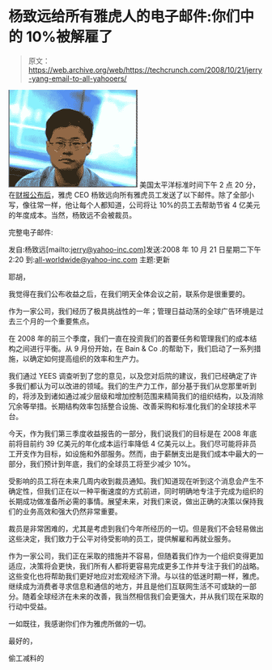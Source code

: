 # 杨致远给所有雅虎人的电子邮件:你们中的 10%被解雇了

> 原文：<https://web.archive.org/web/https://techcrunch.com/2008/10/21/jerry-yang-email-to-all-yahooers/>

[![yang-sad.png](img/ccb785d1e7cd10df03ff6e86d23df21d.png)](https://web.archive.org/web/20221006165650/http://www.crunchbase.com/person/jerry-yang) 美国太平洋标准时间下午 2 点 20 分，在[财报公布后](https://web.archive.org/web/20221006165650/http://www.beta.techcrunch.com/2008/10/21/yahoo-to-cut-headcount-at-least-10-percent-possibly-more-to-come-next-year/)，雅虎 CEO 杨致远向所有雅虎员工发送了以下邮件。除了全部小写，像往常一样，他让每个人都知道，公司将让 10%的员工去帮助节省 4 亿美元的年度成本。当然，杨致远不会被裁员。

完整电子邮件:

发自:杨致远[mailto:jerry@yahoo-inc.com]发送:2008 年 10 月 21 日星期二下午 2:20
到:all-worldwide@yahoo-inc.com
主题:更新

耶胡，

我觉得在我们公布收益之后，在我们明天全体会议之前，联系你是很重要的。

作为一家公司，我们经历了极具挑战性的一年；管理日益动荡的全球广告环境是过去三个月的一个重要焦点。

在 2008 年的前三个季度，我们一直在投资我们的首要任务和管理我们的成本结构之间进行平衡。从 9 月份开始，在 Bain & Co .的帮助下，我们启动了一系列措施，以确定如何提高组织的效率和生产力。

我们通过 YEES 调查听到了您的意见，以及您对后院的建议，我们已经确定了许多我们都认为可以改进的领域。我们的生产力工作，部分基于我们从您那里听到的，将涉及到诸如通过减少层级和增加控制范围来精简我们的组织结构，以及消除冗余等举措。长期结构效率包括整合设施、改善采购和标准化我们的全球技术平台。

今天，作为我们第三季度收益报告的一部分，我们说我们的目标是在 2008 年底前将目前约 39 亿美元的年化成本运行率降低 4 亿美元以上。我们尽可能将非员工开支作为目标，如设施和外部服务。然而，由于薪酬支出是我们成本中最大的一部分，我们预计到年底，我们的全球员工将至少减少 10%。

受影响的员工将在未来几周内收到裁员通知。我们知道现在听到这个消息会产生不确定性，但我们正在以一种平衡速度的方式前进，同时明确地专注于完成为组织的长期成功做准备所必需的事情。展望未来，对我们来说，做出正确的决策以保持我们的业务高效和强大仍然非常重要。

裁员是非常困难的，尤其是考虑到我们今年所经历的一切。但是我们不会轻易做出这些决定，我们致力于公平对待受影响的员工，提供解雇和再就业服务。

作为一家公司，我们正在采取的措施并不容易，但随着我们作为一个组织变得更加适应，决策将会更快，我们所有人都将更容易完成更多工作并专注于我们的战略。这些变化也将帮助我们更好地应对宏观经济下滑。与以往的低迷时期一样，雅虎。继续成为消费者寻求信息和通信的地方，并且是他们互联网生活不可或缺的一部分。随着全球经济在未来的改善，我当然相信我们会更强大，并从我们现在采取的行动中受益。

一如既往，我感谢你们作为雅虎所做的一切。

最好的，

偷工减料的